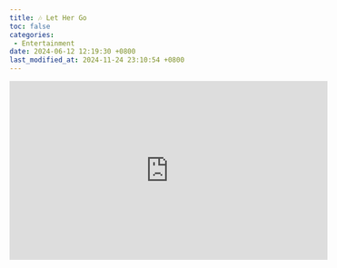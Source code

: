 ```yaml
---
title: 🎶 Let Her Go
toc: false
categories:
 - Entertainment
date: 2024-06-12 12:19:30 +0800
last_modified_at: 2024-11-24 23:10:54 +0800
---
```


<iframe class="iframe--video" width="560" height="315" src="https://www.youtube.com/embed/RBumgq5yVrA?si=7z70R7Xjr8yHeU-T" title="YouTube video player" frameborder="0" allow="accelerometer; autoplay; clipboard-write; encrypted-media; gyroscope; picture-in-picture; web-share" referrerpolicy="strict-origin-when-cross-origin" allowfullscreen></iframe>

